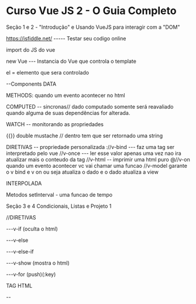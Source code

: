 # Curso Vue JS 2 - O Guia Completo
Seção 1 e 2 - "Introdução" e Usando VueJS para interagir com a "DOM"

https://jsfiddle.net/ ----- Testar seu codigo online

<script src="https://cdn.jsdelivr.net/npm/vue/dist/vue.js"></script> import do JS do vue

new Vue --- Instancia do Vue que controla o template

el = elemento que sera controlado

--Components
DATA

METHODS: quando um evento acontecer no html

COMPUTED -- sincronas// dado computado somente será reavaliado quando alguma de suas dependências for alterada.

WATCH -- monitorando as propriedades

{{}} double mustache // dentro tem que ser retornado uma string

DIRETIVAS -- propriedade personalizada 
://v-bind --- faz uma tag ser interpretado pelo vue
//v-once --- ler esse valor apenas uma vez nao ira atualizar mais o conteudo da tag
//v-html -- imprimir uma html puro
@//v-on quando um evento acontecer vc vai chamar uma funcao
//v-model garante o v bind e v on ou seja atualiza o dado e o dado atualiza a view

INTERPOLADA

Metodos
setInterval - uma funcao de tempo

Seção 3 e 4 Condicionais, Listas e Projeto 1

//DIRETIVAS

---v-if (oculta o html)

---v-else

---v-else-if

---v-show (mostra o html)

---v-for  (push)(:key)

TAG HTML

-- <Template> Tag invisivel

CSS
display: flex;
flex-direction: column;
